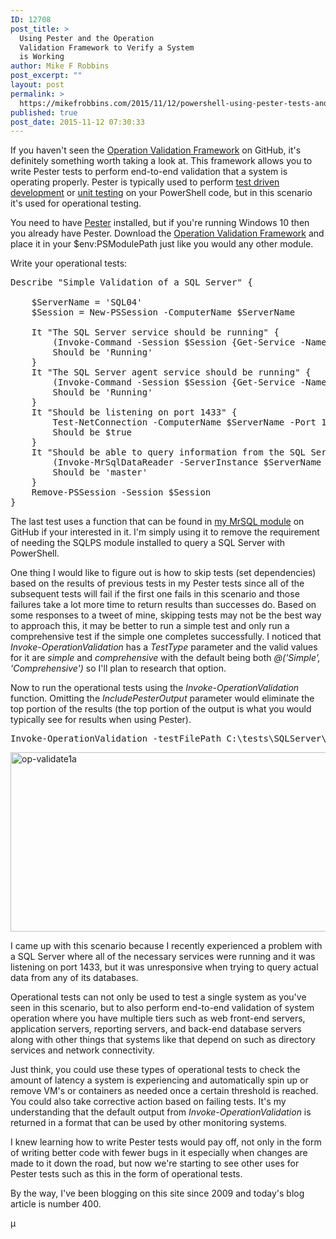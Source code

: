 ```yaml
---
ID: 12708
post_title: >
  Using Pester and the Operation
  Validation Framework to Verify a System
  is Working
author: Mike F Robbins
post_excerpt: ""
layout: post
permalink: >
  https://mikefrobbins.com/2015/11/12/powershell-using-pester-tests-and-the-operation-validation-framework-to-verify-a-system-is-operational/
published: true
post_date: 2015-11-12 07:30:33
---
```

If you haven't seen the <a href="https://github.com/PowerShell/Operation-Validation-Framework" target="_blank">Operation Validation Framework</a> on GitHub, it's definitely something worth taking a look at. This framework allows you to write Pester tests to perform end-to-end validation that a system is operating properly. Pester is typically used to perform <a href="https://en.wikipedia.org/wiki/Test-driven_development" target="_blank">test driven development</a> or <a href="https://en.wikipedia.org/wiki/Unit_testing" target="_blank">unit testing</a> on your PowerShell code, but in this scenario it's used for operational testing.

You need to have <a href="https://github.com/pester/Pester" target="_blank">Pester</a> installed, but if you're running Windows 10 then you already have Pester. Download the <a href="https://github.com/PowerShell/Operation-Validation-Framework" target="_blank">Operation Validation Framework</a> and place it in your $env:PSModulePath just like you would any other module.

Write your operational tests:
<pre class="lang:ps decode:true ">Describe "Simple Validation of a SQL Server" {
    
    $ServerName = 'SQL04'
    $Session = New-PSSession -ComputerName $ServerName
    
    It "The SQL Server service should be running" {
        (Invoke-Command -Session $Session {Get-Service -Name MSSQLSERVER}).status |
        Should be 'Running'
    }
    It "The SQL Server agent service should be running" {
        (Invoke-Command -Session $Session {Get-Service -Name SQLSERVERAGENT}).status  |
        Should be 'Running'
    }
    It "Should be listening on port 1433" {
        Test-NetConnection -ComputerName $ServerName -Port 1433 -InformationLevel Quiet |
        Should be $true
    }
    It "Should be able to query information from the SQL Server" {
        (Invoke-MrSqlDataReader -ServerInstance $ServerName -Database Master -Query "select name from sys.databases where name = 'master'").name |
        Should be 'master'
    }
    Remove-PSSession -Session $Session
}</pre>
The last test uses a function that can be found in <a href="https://github.com/mikefrobbins/SQL" target="_blank">my MrSQL module</a> on GitHub if your interested in it. I'm simply using it to remove the requirement of needing the SQLPS module installed to query a SQL Server with PowerShell.

One thing I would like to figure out is how to skip tests (set dependencies) based on the results of previous tests in my Pester tests since all of the subsequent tests will fail if the first one fails in this scenario and those failures take a lot more time to return results than successes do. Based on some responses to a tweet of mine, skipping tests may not be the best way to approach this, it may be better to run a simple test and only run a comprehensive test if the simple one completes successfully. I noticed that <em>Invoke-OperationValidation</em> has a <em>TestType</em> parameter and the valid values for it are <em>simple</em> and <em>comprehensive</em> with the default being both <em>@('Simple', 'Comprehensive')</em> so I'll plan to research that option.

Now to run the operational tests using the <em>Invoke-OperationValidation</em> function. Omitting the <em>IncludePesterOutput</em> parameter would eliminate the top portion of the results (the top portion of the output is what you would typically see for results when using Pester).
<pre class="lang:ps decode:true">Invoke-OperationValidation -testFilePath C:\tests\SQLServer\sqlserver.tests.ps1 -IncludePesterOutput</pre>
<a href="http://mikefrobbins.com/wp-content/uploads/2015/11/op-validate1a.jpg"><img class="alignnone size-full wp-image-12712" src="http://mikefrobbins.com/wp-content/uploads/2015/11/op-validate1a.jpg" alt="op-validate1a" width="859" height="287" /></a>

I came up with this scenario because I recently experienced a problem with a SQL Server where all of the necessary services were running and it was listening on port 1433, but it was unresponsive when trying to query actual data from any of its databases.

Operational tests can not only be used to test a single system as you've seen in this scenario, but to also perform end-to-end validation of system operation where you have multiple tiers such as web front-end servers, application servers, reporting servers, and back-end database servers along with other things that systems like that depend on such as directory services and network connectivity.

Just think, you could use these types of operational tests to check the amount of latency a system is experiencing and automatically spin up or remove VM's or containers as needed once a certain threshold is reached. You could also take corrective action based on failing tests. It's my understanding that the default output from <em>Invoke-OperationValidation</em> is returned in a format that can be used by other monitoring systems.

I knew learning how to write Pester tests would pay off, not only in the form of writing better code with fewer bugs in it especially when changes are made to it down the road, but now we're starting to see other uses for Pester tests such as this in the form of operational tests.

By the way, I've been blogging on this site since 2009 and today's blog article is number 400.

µ